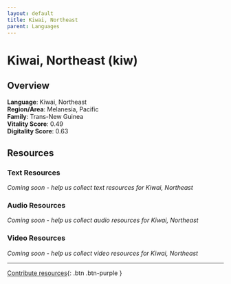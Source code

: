```yaml
---
layout: default
title: Kiwai, Northeast
parent: Languages
---
```


# Kiwai, Northeast (kiw)

## Overview

**Language**: Kiwai, Northeast  
**Region/Area**: Melanesia, Pacific  
**Family**: Trans-New Guinea  
**Vitality Score**: 0.49  
**Digitality Score**: 0.63  

## Resources

### Text Resources
*Coming soon - help us collect text resources for Kiwai, Northeast*

### Audio Resources
*Coming soon - help us collect audio resources for Kiwai, Northeast*

### Video Resources
*Coming soon - help us collect video resources for Kiwai, Northeast*

---

[Contribute resources](https://fairtrain.github.io/){: .btn .btn-purple }
